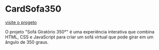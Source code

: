 # CardSofa350

[visite o progeto](https://celsooaronpereirasilvaleme.github.io/CardSofa350/)

O projeto "Sofá Giratório 350°" é uma experiência interativa que combina HTML, CSS e JavaScript para criar um sofá virtual que pode girar em um ângulo de 350 graus.
